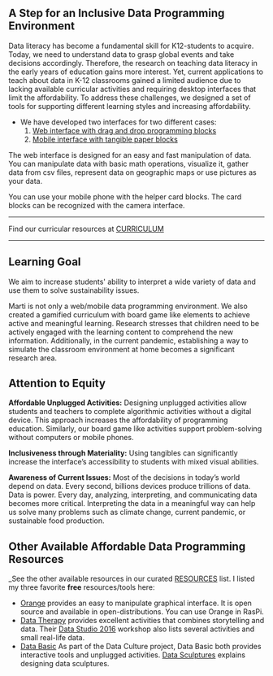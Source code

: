 ## A Step for an Inclusive Data Programming Environment

Data literacy has become a fundamental skill for K12-students to acquire. Today, we need to understand data to grasp global events and take decisions accordingly. Therefore, the research on teaching data literacy in the early years of education gains more interest. Yet, current applications to teach about data in K-12 classrooms gained a limited audience due to lacking available curricular activities and requiring desktop interfaces that limit the affordability. To address these challenges, we designed a set of tools for supporting different learning styles and increasing affordability.

- We have developed two interfaces for two different cases:
    1. [Web interface with drag and drop programming blocks](https://karton-project.github.io/marti/index.html)
    2. [Mobile interface with tangible paper blocks](https://karton-project.github.io/marti/tangible.html) 

The web interface is designed for an easy and fast manipulation of data. You can manipulate data with basic math operations, visualize it, gather data from csv files, represent data on geographic maps or use pictures as your data.
 
 You can use your mobile phone with the helper card blocks. The card blocks can be recognized with the camera interface.

------
Find our curricular resources at [CURRICULUM](CURRICULUM.md)

______

## Learning Goal
We aim to increase students' ability to interpret a wide variety of data and use them to solve sustainability issues.

Marti is not only a web/mobile data programming environment. We also created a gamified curriculum with board game like elements to achieve active and meaningful learning. Research stresses that children need to be actively engaged with the learning content to comprehend the new information. Additionally,  in the current pandemic, establishing a way to simulate the classroom environment at home becomes a significant research area. 

## Attention to Equity

**Affordable Unplugged Activities:** Designing unplugged activities allow students and teachers to complete algorithmic activities without a digital device. This approach increases the affordability of programming education. Similarly, our board game like activities support problem-solving without computers or mobile phones.

**Inclusiveness through Materiality:** Using tangibles can significantly increase the interface’s accessibility to students with mixed visual abilities.

**Awareness of Current Issues:**  Most of the decisions in today’s world depend on data. Every second, billions devices produce trillions of data. Data is power. Every day, analyzing, interpreting, and communicating data becomes more critical. Interpreting the data in a meaningful way can help us solve many problems such as climate change, current pandemic, or sustainable food production.

## Other Available Affordable Data Programming Resources

_See the other available resources in our curated [RESOURCES](./RESOURCES.md) list. I listed my three favorite **free** resources/tools here:

* [Orange](https://orange.biolab.si/workflows/page/2/) provides an easy to manipulate graphical interface. It is open source and available in open-distributions. You can use Orange in RasPi.
* [Data Therapy](https://datatherapy.org/activities/) provides excellent activities that combines storytelling and data. Their [Data Studio 2016](https://datastudio2016.datatherapy.org/2016/03/14/368/) workshop also lists several activities and small real-life data.
* [Data Basic](https://databasic.io/en/culture/build-a-sculpture) As part of the Data Culture project, Data Basic both provides interactive tools and unplugged activities. [Data Sculptures](https://civic.mit.edu/2019/09/05/thoughts-on-designing-data-sculptures/) explains designing data sculptures.

